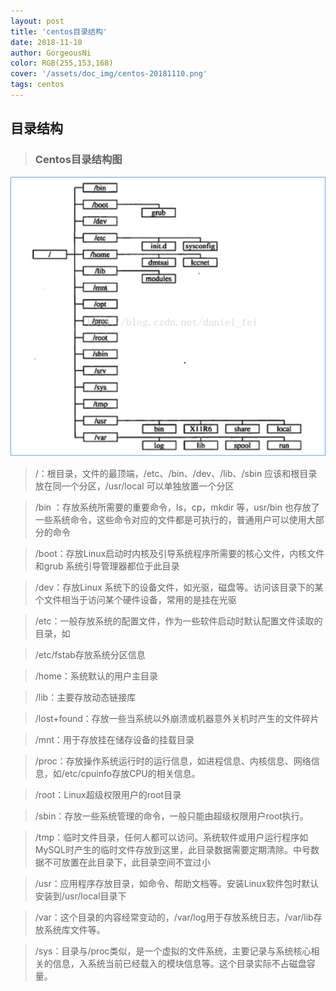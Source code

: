 ```yaml
--- 
layout: post
title: 'centos目录结构'
date: 2018-11-10
author: GorgeousNi
color: RGB(255,153,168)
cover: '/assets/doc_img/centos-20181110.png'
tags: centos
---
```


## 目录结构

> ### Centos目录结构图

![](/assets/doc_img/centos-2018111001.png)

> /：根目录，文件的最顶端，/etc、/bin、/dev、/lib、/sbin 应该和根目录放在同一个分区，/usr/local 可以单独放置一个分区

> /bin ：存放系统所需要的重要命令，ls，cp，mkdir 等，usr/bin 也存放了一些系统命令，这些命令对应的文件都是可执行的，普通用户可以使用大部分的命令

> /boot：存放Linux启动时内核及引导系统程序所需要的核心文件，内核文件和grub 系统引导管理器都位于此目录

> /dev：存放Linux 系统下的设备文件，如光驱，磁盘等。访问该目录下的某个文件相当于访问某个硬件设备，常用的是挂在光驱

> /etc：一般存放系统的配置文件，作为一些软件启动时默认配置文件读取的目录，如

> /etc/fstab存放系统分区信息

> /home：系统默认的用户主目录

> /lib：主要存放动态链接库

> /lost+found：存放一些当系统以外崩溃或机器意外关机时产生的文件碎片

> /mnt：用于存放挂在储存设备的挂载目录

> /proc：存放操作系统运行时的运行信息，如进程信息、内核信息、网络信息，如/etc/cpuinfo存放CPU的相关信息。

> /root：Linux超级权限用户的root目录

> /sbin：存放一些系统管理的命令，一般只能由超级权限用户root执行。

> /tmp：临时文件目录，任何人都可以访问。系统软件或用户运行程序如MySQL时产生的临时文件存放到这里，此目录数据需要定期清除。中号数据不可放置在此目录下，此目录空间不宜过小

> /usr：应用程序存放目录，如命令、帮助文档等。安装Linux软件包时默认安装到/usr/local目录下

> /var：这个目录的内容经常变动的，/var/log用于存放系统日志，/var/lib存放系统库文件等。

> /sys：目录与/proc类似，是一个虚拟的文件系统，主要记录与系统核心相关的信息，入系统当前已经载入的模块信息等。这个目录实际不占磁盘容量。
